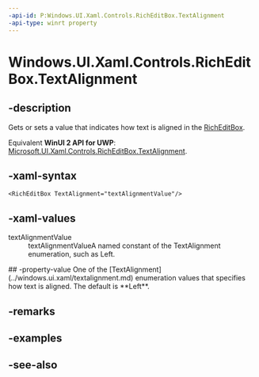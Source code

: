 ```yaml
---
-api-id: P:Windows.UI.Xaml.Controls.RichEditBox.TextAlignment
-api-type: winrt property
---
```


<!-- Property syntax
public Windows.UI.Xaml.TextAlignment TextAlignment { get;  set; }
-->

# Windows.UI.Xaml.Controls.RichEditBox.TextAlignment

## -description
Gets or sets a value that indicates how text is aligned in the [RichEditBox](richeditbox.md).

Equivalent **WinUI 2 API for UWP**: [Microsoft.UI.Xaml.Controls.RichEditBox.TextAlignment](/windows/winui/api/microsoft.ui.xaml.controls.richeditbox.textalignment).

## -xaml-syntax
```xaml
<RichEditBox TextAlignment="textAlignmentValue"/>
```


## -xaml-values
<dl><dt>textAlignmentValue</dt><dd>textAlignmentValueA named constant of the TextAlignment enumeration, such as Left.</dd>
</dl>
## -property-value
One of the [TextAlignment](../windows.ui.xaml/textalignment.md) enumeration values that specifies how text is aligned. The default is **Left**.

## -remarks

## -examples

## -see-also
